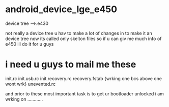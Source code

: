 android_device_lge_e450
=======================

device tree -->.e430 

not really a device tree u hav to make a lot of changes in to make it an device tree 
now its called only skelton files 
so if u can giv me much info of e450 ill do it for u guys 


i need u guys to mail me these 
==============================
init.rc
init.usb.rc
init.recovery.rc
recovery.fstab {wrking one bcs above one wont wrk}
unevented.rc 

and prior to these most important task is to get ur bootloader unlocked 
i am wrking on ............
